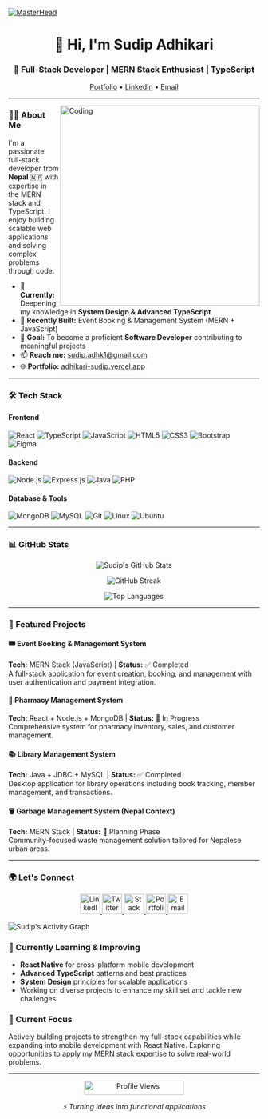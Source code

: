 [![MasterHead](https://user-images.githubusercontent.com/74038190/225813708-98b745f2-7d22-48cf-9150-083f1b00d6c9.gif)](https://github.com/sudipadk)

<h1 align="center">👋 Hi, I'm Sudip Adhikari</h1>
<h3 align="center">🚀 Full-Stack Developer | MERN Stack Enthusiast | TypeScript</h3>

<p align="center">
  <a href="https://adhikari-sudip.vercel.app">Portfolio</a> •
  <a href="https://linkedin.com/in/sudip-adhikari-22489925a">LinkedIn</a> •
  <a href="mailto:sudip.adhk1@gmail.com">Email</a>
</p>

---

<img align="right" alt="Coding" width="400" src="https://imgs.search.brave.com/YQsKBuHdeTpqXU4SkAtMmkRFUhwBw_4YQ1hzu_Gosbs/rs:fit:860:0:0:0/g:ce/aHR0cHM6Ly9tZWRp/YTMuZ2lwaHkuY29t/L21lZGlhL3YxLlky/bGtQVGM1TUdJM05q/RXhNR1ZtWkhSeU1t/WjJNWGRzY2pCcGIy/WTJjakJrYXpSNk0y/azJNMkptZERkemJY/ZHJZVzV1YkNabGNE/MTJNVjluYVdaelgz/TmxZWEpqYUNaamRE/MW4vTHlWNGN3MHZE/dEFnYzh4VEhRL2dp/cGh5LmdpZg.gif">

### 👨‍💻 About Me

I'm a passionate full-stack developer from **Nepal** 🇳🇵 with expertise in the MERN stack and TypeScript. I enjoy building scalable web applications and solving complex problems through code.

- 🌱 **Currently:** Deepening my knowledge in **System Design & Advanced TypeScript**
- 💼 **Recently Built:** Event Booking & Management System (MERN + JavaScript)
- 🎯 **Goal:** To become a proficient **Software Developer** contributing to meaningful projects
- 📫 **Reach me:** sudip.adhk1@gmail.com
- 🌐 **Portfolio:** [adhikari-sudip.vercel.app](https://adhikari-sudip.vercel.app)

---

### 🛠️ Tech Stack

#### **Frontend**
![React](https://skillicons.dev/icons?i=react)
![TypeScript](https://skillicons.dev/icons?i=ts)
![JavaScript](https://skillicons.dev/icons?i=js)
![HTML5](https://skillicons.dev/icons?i=html)
![CSS3](https://skillicons.dev/icons?i=css)
![Bootstrap](https://skillicons.dev/icons?i=bootstrap)
![Figma](https://skillicons.dev/icons?i=figma)

#### **Backend**
![Node.js](https://skillicons.dev/icons?i=nodejs)
![Express.js](https://skillicons.dev/icons?i=express)
![Java](https://skillicons.dev/icons?i=java)
![PHP](https://skillicons.dev/icons?i=php)

#### **Database & Tools**
![MongoDB](https://skillicons.dev/icons?i=mongodb)
![MySQL](https://skillicons.dev/icons?i=mysql)
![Git](https://skillicons.dev/icons?i=git)
![Linux](https://skillicons.dev/icons?i=linux)
![Ubuntu](https://skillicons.dev/icons?i=ubuntu)

---

### 📊 GitHub Stats

<div align="center">

![Sudip's GitHub Stats](https://github-readme-stats.vercel.app/api?username=sudipadk&show_icons=true&theme=tokyonight&hide_border=true&count_private=true&hide=issues)

![GitHub Streak](https://github-readme-streak-stats.herokuapp.com/?user=sudipadk&theme=tokyonight&hide_border=true)

![Top Languages](https://github-readme-stats.vercel.app/api/top-langs/?username=sudipadk&layout=compact&theme=tokyonight&hide_border=true&langs_count=8)

</div>

---

### 🚀 Featured Projects

#### 🎟️ Event Booking & Management System
**Tech:** MERN Stack (JavaScript) | **Status:** ✅ Completed  
A full-stack application for event creation, booking, and management with user authentication and payment integration.

#### 💊 Pharmacy Management System  
**Tech:** React + Node.js + MongoDB | **Status:** 🔄 In Progress  
Comprehensive system for pharmacy inventory, sales, and customer management.

#### 📚 Library Management System
**Tech:** Java + JDBC + MySQL | **Status:** ✅ Completed  
Desktop application for library operations including book tracking, member management, and transactions.

#### 🗑️ Garbage Management System (Nepal Context)
**Tech:** MERN Stack | **Status:** 🚧 Planning Phase  
Community-focused waste management solution tailored for Nepalese urban areas.

---

### 🌍 Let's Connect

<p align="center">
  <a href="https://linkedin.com/in/sudip-adhikari-22489925a" target="_blank">
    <img src="https://skillicons.dev/icons?i=linkedin" alt="LinkedIn" height="40"/>
  </a>
  <a href="https://twitter.com/sudipadhi33" target="_blank">
    <img src="https://skillicons.dev/icons?i=twitter" alt="Twitter" height="40"/>
  </a>
  <a href="https://stackoverflow.com/users/sudip" target="_blank">
    <img src="https://skillicons.dev/icons?i=stackoverflow" alt="Stack Overflow" height="40"/>
  </a>
  <a href="https://adhikari-sudip.vercel.app" target="_blank">
    <img src="https://skillicons.dev/icons?i=devto" alt="Portfolio" height="40"/>
  </a>
  <a href="mailto:sudip.adhk1@gmail.com" target="_blank">
    <img src="https://skillicons.dev/icons?i=gmail" alt="Email" height="40"/>
  </a>
</p>

![Sudip's Activity Graph](https://github-readme-activity-graph.vercel.app/graph?username=sudipadk&theme=react-dark&hide_border=true)

### 🌱 Currently Learning & Improving

- **React Native** for cross-platform mobile development  
- **Advanced TypeScript** patterns and best practices
- **System Design** principles for scalable applications
- Working on diverse projects to enhance my skill set and tackle new challenges

### 🎯 Current Focus

Actively building projects to strengthen my full-stack capabilities while expanding into mobile development with React Native. Exploring opportunities to apply my MERN stack expertise to solve real-world problems.

---

<p align="center">
  <img src="https://komarev.com/ghpvc/?username=sudipadk&label=Profile%20Views&color=0e75b6&style=flat" alt="Profile Views" height="28" width="200"/>
</p>

<p align="center">
  <i>⚡ Turning ideas into functional applications</i>
</p>
